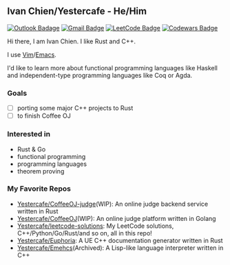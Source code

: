 ## Ivan Chien/Yestercafe - He/Him

<!-- <div>
  <picture>
    <source
      srcset="https://github-readme-stats.vercel.app/api?username=Yestercafe&show_icons=true&count_private=true&theme=apprentice"
      media="(prefers-color-scheme: dark)"
    />
    <source
      srcset="https://github-readme-stats.vercel.app/api?username=Yestercafe&show_icons=true&count_private=true"
      media="(prefers-color-scheme: light), (prefers-color-scheme: no-preference)"
    />
    <img align="right" src="https://github-readme-stats.vercel.app/api?username=Yestercafe&show_icons=true&count_private=true" />
  </picture>
</div> -->

[![Outlook Badage](https://img.shields.io/badge/-Outlook-0078d4?style=flat-square&logo=Microsoft%20outlook&logoColor=white&link=mailto:qyc027@outlook.com)](mailto:qyc027@outlook.com) [![Gmail Badge](https://img.shields.io/badge/-Gmail-c14438?style=flat-square&logo=Gmail&logoColor=white&link=mailto:qyc027@gmail.com)](mailto:qyc027@gmail.com) [![LeetCode Badge](https://img.shields.io/badge/-LeetCode-f89f1b?style=flat-square&logo=leetcode&logoColor=white&link=https://leetcode.com/Yescafe)](https://leetcode.com/Yescafe) [![Codewars Badge](https://img.shields.io/badge/-Codewars-b1361e?style=flat-square&logo=codewars&logoColor=white&link=https://www.codewars.com/users/Yescafe)](https://www.codewars.com/users/Yescafe)

Hi there, I am Ivan Chien. I like Rust and C++.

I use [Vim](https://github.com/Yestercafe/nvim)/[Emacs](https://github.com/Yestercafe/zero.emacs).

I'd like to learn more about functional programming languages like Haskell and independent-type programming languages like Coq or Agda.

### Goals

- [ ] porting some major C++ projects to Rust
- [ ] to finish Coffee OJ

<!-- <picture>
  <source
    srcset="https://github-readme-stats.vercel.app/api/wakatime?username=Yestercafe&layout=compact&langs_count=6&range=last_7_days&is_including_today=true&custom_title=Languages%20I%20Used%20Recently&theme=apprentice"
    media="(prefers-color-scheme: dark)"
  />
  <source
    srcset="https://github-readme-stats.vercel.app/api/wakatime?username=Yestercafe&layout=compact&langs_count=6&range=last_7_days&is_including_today=true&custom_title=Languages%20I%20Used%20Recently"
    media="(prefers-color-scheme: light), (prefers-color-scheme: no-preference)"
  />
  <img align="right" src="https://github-readme-stats.vercel.app/api/wakatime?username=Yestercafe&layout=compact&langs_count=6&range=last_7_days&is_including_today=true&custom_title=Languages%20I%20Used%20Recently" />
</picture> -->

### Interested in

- Rust & Go
- functional programming
- programming languages
- theorem proving

### My Favorite Repos

- [Yestercafe/CoffeeOJ-judge](https://github.com/Yestercafe/CoffeeOJ-judge)(WIP): An online judge backend service written in Rust
- [Yestercafe/CoffeeOJ](https://github.com/Yestercafe/CoffeeOJ)(WIP): An online judge platform written in Golang
- [Yestercafe/leetcode-solutions](https://github.com/Yestercafe/leetcode-solutions): My LeetCode solutions, C++/Python/Go/Rust/and so on, all in this repo!
- [Yestercafe/Euphoria](https://github.com/Yestercafe/Euphoria): A UE C++ documentation generator written in Rust
- [Yestercafe/Emehcs](https://github.com/Yestercafe/Emehcs)(Archived): A Lisp-like language interpreter written in C++
